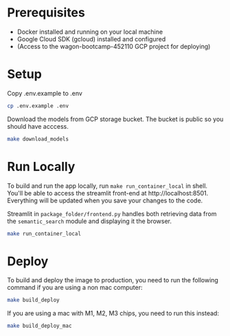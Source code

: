 # Prerequisites
* Docker installed and running on your local machine
* Google Cloud SDK (gcloud) installed and configured
* (Access to the wagon-bootcamp-452110 GCP project for deploying)

# Setup
Copy .env.example to .env
```sh
cp .env.example .env
```
Download the models from GCP storage bucket. The bucket is public so you should have acccess.
```sh
make download_models
```

# Run Locally


To build and run the app locally, run `make run_container_local` in shell. You'll be able to access the streamlit front-end at http://localhost:8501. Everything will be updated when you save your changes to the code.

Streamlit in `package_folder/frontend.py` handles both retrieving data from the `semantic_search` module and displaying it the browser.

```sh
make run_container_local
```


# Deploy
To build and deploy the image to production, you need to run the following command if you are using a non mac computer:
```sh
make build_deploy
```
If you are using a mac with M1, M2, M3 chips, you need to run this instead:
```sh
make build_deploy_mac
```
